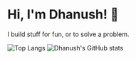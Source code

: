 # Hi, I'm Dhanush! 👋
I build stuff for fun, or to solve a problem.

![Top Langs](https://github-readme-stats.vercel.app/api/top-langs/?username=IceCreamInTheDesert&layout=compact) ![Dhanush's GitHub stats](https://github-readme-stats.vercel.app/api?username=IceCreamInTheDesert&hide=contribs,prs)
